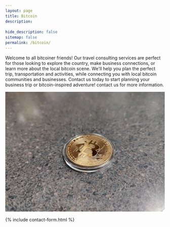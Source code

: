 ```yaml
---
layout: page
title: Bitcoin
description:

hide_description: false
sitemap: false
permalink: /bitcoin/
---
```

Welcome to all bitcoiner friends! Our travel consulting services are perfect for those looking to explore the country, make business connections, or learn more about the local bitcoin scene. We'll help you plan the perfect trip, transportation and activities, while connecting you with local bitcoin communities and businesses. Contact us today to start planning your business trip or bitcoin-inspired adventure!
contact us for more information.

![Volcano](/assets/img/bitcoin/bitcoin-coin.jpg)

{% include contact-form.html %}
